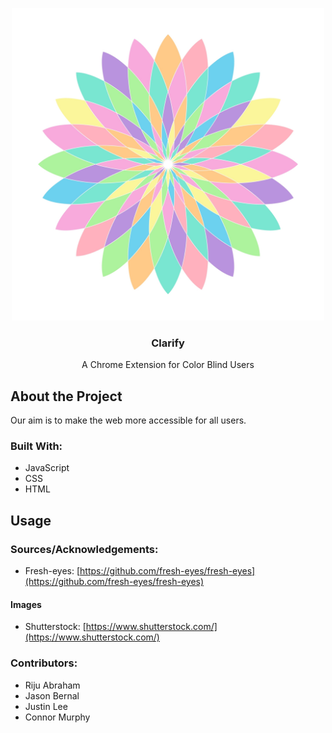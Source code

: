 
<p align="center">
  <a>
    <img src="icons/img_large.jpg" alt="Clarify" width="500" height="auto">
  </a>
  <h3 align="center">Clarify</h3>
  <p align="center">
    A Chrome Extension for Color Blind Users
  </p>
</p>

## About the Project

Our aim is to make the web more accessible for all users.

### Built With:
* JavaScript
* CSS
* HTML

## Usage

### Sources/Acknowledgements:
* Fresh-eyes: [https://github.com/fresh-eyes/fresh-eyes](https://github.com/fresh-eyes/fresh-eyes)

#### Images
* Shutterstock: [https://www.shutterstock.com/](https://www.shutterstock.com/)


### Contributors:
* Riju Abraham
* Jason Bernal
* Justin Lee
* Connor Murphy